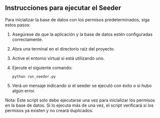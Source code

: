 ## Instrucciones para ejecutar el Seeder

Para inicializar la base de datos con los permisos predeterminados, siga estos pasos:

1. Asegúrese de que la aplicación y la base de datos estén configuradas correctamente.
2. Abra una terminal en el directorio raíz del proyecto.
3. Active el entorno virtual si está utilizando uno.
4. Ejecute el siguiente comando:

   ```
   python run_seeder.py
   ```

5. Verá un mensaje indicando si el seeder se ejecutó con éxito o si hubo algún error.

Nota: Este script solo debe ejecutarse una vez para inicializar los permisos en la base de datos. Si lo ejecuta más de una vez, el script verificará si los permisos ya existen y no creará duplicados.
